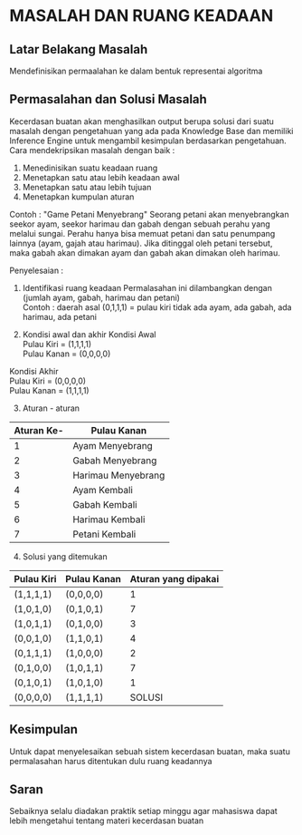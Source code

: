 # MASALAH DAN RUANG KEADAAN

## Latar Belakang Masalah
Mendefinisikan permaalahan ke dalam bentuk representai algoritma 

## Permasalahan dan Solusi Masalah
 Kecerdasan buatan akan menghasilkan output berupa solusi dari suatu masalah dengan pengetahuan yang ada pada Knowledge Base dan memiliki Inference Engine untuk mengambil kesimpulan berdasarkan pengetahuan. Cara mendekripsikan masalah dengan baik :
1. Menedinisikan suatu keadaan ruang
2. Menetapkan satu atau lebih keadaan awal
3. Menetapkan satu atau lebih tujuan
4. Menetapkan kumpulan aturan

Contoh :
"Game Petani Menyebrang"
Seorang petani akan menyebrangkan seekor ayam, seekor harimau dan gabah dengan sebuah perahu yang melalui sungai. Perahu hanya bisa memuat petani dan satu penumpang lainnya (ayam, gajah atau harimau). Jika ditinggal oleh petani tersebut, maka gabah akan dimakan ayam dan gabah akan dimakan oleh harimau.
 
Penyelesaian :
1. Identifikasi ruang keadaan
Permalasahan ini dilambangkan dengan (jumlah ayam, gabah, harimau dan petani) <br>
Contoh : daerah asal (0,1,1,1) = pulau kiri tidak ada ayam, ada gabah, ada harimau, ada petani

2. Kondisi awal dan akhir
Kondisi Awal <br>
Pulau Kiri   = (1,1,1,1) <br>
Pulau Kanan  = (0,0,0,0) <br>

Kondisi Akhir <br> 
Pulau Kiri  = (0,0,0,0) <br>
Pulau Kanan = (1,1,1,1) <br>

3. Aturan - aturan

Aturan Ke- | Pulau Kanan | 
---------|-----------|
1 | Ayam Menyebrang    | 
2 | Gabah Menyebrang   | 
3 | Harimau Menyebrang | 
4 | Ayam Kembali       | 
5 | Gabah Kembali      | 
6 | Harimau Kembali    | 
7 | Petani Kembali     |

4. Solusi yang ditemukan

Pulau Kiri | Pulau Kanan | Aturan yang dipakai |
---------|----------|--------------|
(1,1,1,1) | (0,0,0,0) | 1       |
(1,0,1,0) | (0,1,0,1) | 7       |
(1,0,1,1) | (0,1,0,0) | 3       |
(0,0,1,0) | (1,1,0,1) | 4       |
(0,1,1,1) | (1,0,0,0) | 2       |
(0,1,0,0) | (1,0,1,1) | 7       |
(0,1,0,1) | (1,0,1,0) | 1       |
(0,0,0,0) | (1,1,1,1) | SOLUSI  |

## Kesimpulan  
Untuk dapat menyelesaikan sebuah sistem kecerdasan buatan, maka suatu permalasahan harus ditentukan dulu ruang keadannya

## Saran 
Sebaiknya selalu diadakan praktik setiap minggu agar mahasiswa dapat lebih mengetahui tentang materi kecerdasan buatan
